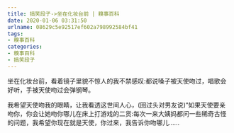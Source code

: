 ```yaml
---
title: 搞笑段子->坐在化妆台前 | 糗事百科
date: 2020-01-06 03:31:50
urlname: 08629c5e92517ef602a798992584bf41
tags: 
- 糗事百科
categories:
- 糗事百科
- 搞笑段子
---
```

坐在化妆台前，看着镜子里貌不惊人的我不禁感叹:都说嗓子被天使吻过，唱歌会好听，手被天使吻过会弹钢琴。

我希望天使吻我的眼睛，让我看透这世间人心，(回过头对男友说)“如果天使要亲吻你，你会让她吻你哪儿在床上打游戏的二货:每次一来大姨妈都问一些稀奇古怪的问题，我希望你现在就是天使，你过来，我告诉你吻哪儿……


